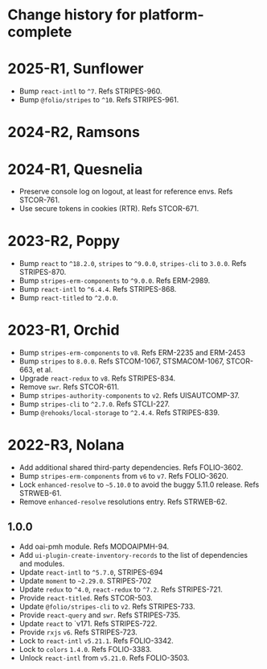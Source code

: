 # Change history for platform-complete

# 2025-R1, Sunflower

* Bump `react-intl` to `^7`. Refs STRIPES-960.
* Bump `@folio/stripes` to `^10`. Refs STRIPES-961.

# 2024-R2, Ramsons

# 2024-R1, Quesnelia

* Preserve console log on logout, at least for reference envs. Refs STCOR-761.
* Use secure tokens in cookies (RTR). Refs STCOR-671.

# 2023-R2, Poppy 

* Bump `react` to `^18.2.0`, `stripes` to `^9.0.0`, `stripes-cli` to `3.0.0`. Refs STRIPES-870.
* Bump `stripes-erm-components` to `^9.0.0`. Refs ERM-2989.
* Bump `react-intl` to `^6.4.4`. Refs STRIPES-868.
* Bump `react-titled` to `^2.0.0`.

# 2023-R1, Orchid

* Bump `stripes-erm-components` to `v8`. Refs ERM-2235 and ERM-2453
* Bump `stripes` to `8.0.0`. Refs STCOM-1067, STSMACOM-1067, STCOR-663, et al.
* Upgrade `react-redux` to `v8`. Refs STRIPES-834.
* Remove `swr`. Refs STCOR-611.
* Bump `stripes-authority-components` to `v2`. Refs UISAUTCOMP-37.
* Bump `stripes-cli` to `^2.7.0`. Refs STCLI-227.
* Bump `@rehooks/local-storage` to `^2.4.4`. Refs STRIPES-839.

# 2022-R3, Nolana

* Add additional shared third-party dependencies. Refs FOLIO-3602.
* Bump `stripes-erm-components` from `v6` to `v7`. Refs FOLIO-3620.
* Lock `enhanced-resolve` to `~5.10.0` to avoid the buggy 5.11.0 release. Refs STRWEB-61.
* Remove `enhanced-resolve` resolutions entry. Refs STRWEB-62.

## 1.0.0
* Add oai-pmh module. Refs MODOAIPMH-94.
* Add `ui-plugin-create-inventory-records` to the list of dependencies and modules.
* Update `react-intl` to `^5.7.0`, STRIPES-694
* Update `moment` to `~2.29.0`. STRIPES-702
* Update `redux` to `^4.0`, `react-redux` to `^7.2`. Refs STRIPES-721.
* Provide `react-titled`. Refs STCOR-503.
* Update `@folio/stripes-cli` to `v2`. Refs STRIPES-733.
* Provide `react-query` and `swr`. Refs STRIPES-735.
* Update `react` to `v171. Refs STRIPES-722.
* Provide `rxjs` `v6`. Refs STRIPES-723.
* Lock to `react-intl` `v5.21.1`. Refs FOLIO-3342.
* Lock to `colors` `1.4.0`. Refs FOLIO-3383.
* Unlock `react-intl` from `v5.21.0`. Refs FOLIO-3503.
